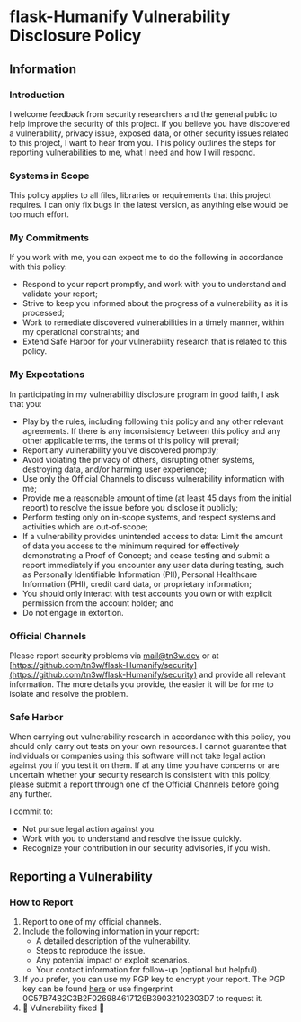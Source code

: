 # flask-Humanify Vulnerability Disclosure Policy

## Information
### Introduction
I welcome feedback from security researchers and the general public to help improve the security of this project.
If you believe you have discovered a vulnerability, privacy issue, exposed data, or other security issues related to this project, I want to hear from you.
This policy outlines the steps for reporting vulnerabilities to me, what I need and how I will respond.

### Systems in Scope
This policy applies to all files, libraries or requirements that this project requires.
I can only fix bugs in the latest version, as anything else would be too much effort.

### My Commitments
If you work with me, you can expect me to do the following in accordance with this policy:
- Respond to your report promptly, and work with you to understand and validate your report;
- Strive to keep you informed about the progress of a vulnerability as it is processed;
- Work to remediate discovered vulnerabilities in a timely manner, within my operational constraints; and
- Extend Safe Harbor for your vulnerability research that is related to this policy.

### My Expectations
In participating in my vulnerability disclosure program in good faith, I ask that you:
- Play by the rules, including following this policy and any other relevant agreements. If there is any inconsistency between this policy and any other applicable terms, the terms of this policy will prevail;
- Report any vulnerability you’ve discovered promptly;
- Avoid violating the privacy of others, disrupting other systems, destroying data, and/or harming user experience;
- Use only the Official Channels to discuss vulnerability information with me;
- Provide me a reasonable amount of time (at least 45 days from the initial report) to resolve the issue before you disclose it publicly;
- Perform testing only on in-scope systems, and respect systems and activities which are out-of-scope;
- If a vulnerability provides unintended access to data: Limit the amount of data you access to the minimum required for effectively demonstrating a Proof of Concept; and cease testing and submit a report immediately if you encounter any user data during testing, such as Personally Identifiable Information (PII), Personal Healthcare Information (PHI), credit card data, or proprietary information;
- You should only interact with test accounts you own or with explicit permission from the account holder; and
- Do not engage in extortion.

### Official Channels
Please report security problems via [mail@tn3w.dev](mailto:mail@tn3w.dev) or at [https://github.com/tn3w/flask-Humanify/security](https://github.com/tn3w/flask-Humanify/security) and provide all relevant information. The more details you provide, the easier it will be for me to isolate and resolve the problem.

### Safe Harbor
When carrying out vulnerability research in accordance with this policy, you should only carry out tests on your own resources. I cannot guarantee that individuals or companies using this software will not take legal action against you if you test it on them.
If at any time you have concerns or are uncertain whether your security research is consistent with this policy, please submit a report through one of the Official Channels before going any further.

I commit to:
- Not pursue legal action against you.
- Work with you to understand and resolve the issue quickly.
- Recognize your contribution in our security advisories, if you wish.

## Reporting a Vulnerability

### How to Report
1. Report to one of my official channels.
2. Include the following information in your report:
   - A detailed description of the vulnerability.
   - Steps to reproduce the issue.
   - Any potential impact or exploit scenarios.
   - Your contact information for follow-up (optional but helpful).
3. If you prefer, you can use my PGP key to encrypt your report. The PGP key can be found [here](https://www.tn3w.dev/publ-key.asc) or use fingerprint 0C57B74B2C3B2F026984617129B39032102303D7 to request it.
4. 🎉 Vulnerability fixed 🎉